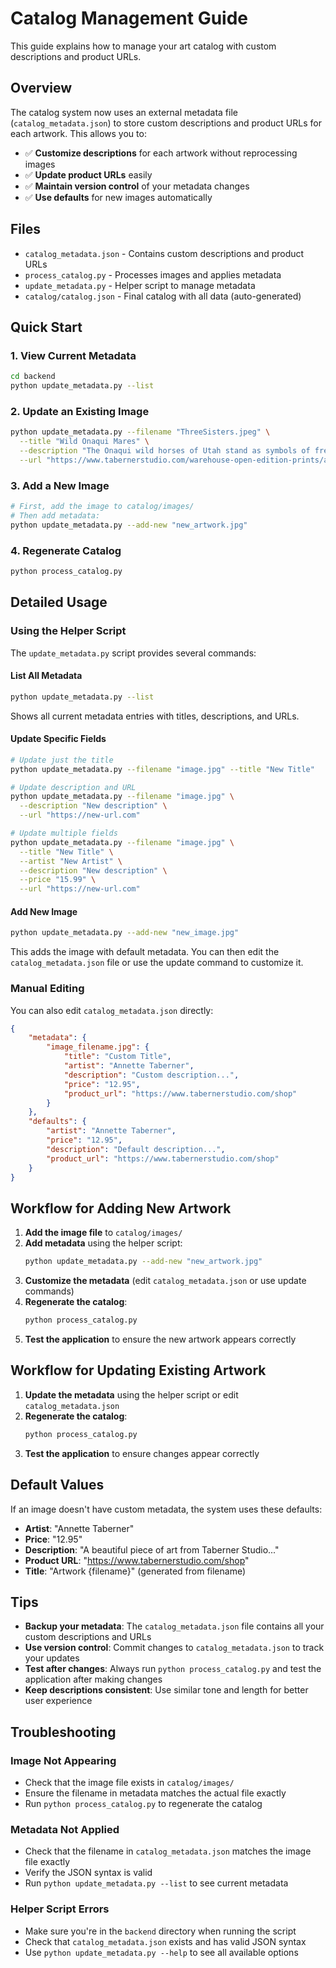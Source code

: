 # Catalog Management Guide

This guide explains how to manage your art catalog with custom descriptions and product URLs.

## Overview

The catalog system now uses an external metadata file (`catalog_metadata.json`) to store custom descriptions and product URLs for each artwork. This allows you to:

- ✅ **Customize descriptions** for each artwork without reprocessing images
- ✅ **Update product URLs** easily
- ✅ **Maintain version control** of your metadata changes
- ✅ **Use defaults** for new images automatically

## Files

- `catalog_metadata.json` - Contains custom descriptions and product URLs
- `process_catalog.py` - Processes images and applies metadata
- `update_metadata.py` - Helper script to manage metadata
- `catalog/catalog.json` - Final catalog with all data (auto-generated)

## Quick Start

### 1. View Current Metadata
```bash
cd backend
python update_metadata.py --list
```

### 2. Update an Existing Image
```bash
python update_metadata.py --filename "ThreeSisters.jpeg" \
  --title "Wild Onaqui Mares" \
  --description "The Onaqui wild horses of Utah stand as symbols of freedom..." \
  --url "https://www.tabernerstudio.com/warehouse-open-edition-prints/art_print_products/wild-onaqui-mares"
```

### 3. Add a New Image
```bash
# First, add the image to catalog/images/
# Then add metadata:
python update_metadata.py --add-new "new_artwork.jpg"
```

### 4. Regenerate Catalog
```bash
python process_catalog.py
```

## Detailed Usage

### Using the Helper Script

The `update_metadata.py` script provides several commands:

#### List All Metadata
```bash
python update_metadata.py --list
```
Shows all current metadata entries with titles, descriptions, and URLs.

#### Update Specific Fields
```bash
# Update just the title
python update_metadata.py --filename "image.jpg" --title "New Title"

# Update description and URL
python update_metadata.py --filename "image.jpg" \
  --description "New description" \
  --url "https://new-url.com"

# Update multiple fields
python update_metadata.py --filename "image.jpg" \
  --title "New Title" \
  --artist "New Artist" \
  --description "New description" \
  --price "15.99" \
  --url "https://new-url.com"
```

#### Add New Image
```bash
python update_metadata.py --add-new "new_image.jpg"
```
This adds the image with default metadata. You can then edit the `catalog_metadata.json` file or use the update command to customize it.

### Manual Editing

You can also edit `catalog_metadata.json` directly:

```json
{
    "metadata": {
        "image_filename.jpg": {
            "title": "Custom Title",
            "artist": "Annette Taberner",
            "description": "Custom description...",
            "price": "12.95",
            "product_url": "https://www.tabernerstudio.com/shop"
        }
    },
    "defaults": {
        "artist": "Annette Taberner",
        "price": "12.95",
        "description": "Default description...",
        "product_url": "https://www.tabernerstudio.com/shop"
    }
}
```

## Workflow for Adding New Artwork

1. **Add the image file** to `catalog/images/`
2. **Add metadata** using the helper script:
   ```bash
   python update_metadata.py --add-new "new_artwork.jpg"
   ```
3. **Customize the metadata** (edit `catalog_metadata.json` or use update commands)
4. **Regenerate the catalog**:
   ```bash
   python process_catalog.py
   ```
5. **Test the application** to ensure the new artwork appears correctly

## Workflow for Updating Existing Artwork

1. **Update the metadata** using the helper script or edit `catalog_metadata.json`
2. **Regenerate the catalog**:
   ```bash
   python process_catalog.py
   ```
3. **Test the application** to ensure changes appear correctly

## Default Values

If an image doesn't have custom metadata, the system uses these defaults:

- **Artist**: "Annette Taberner"
- **Price**: "12.95"
- **Description**: "A beautiful piece of art from Taberner Studio..."
- **Product URL**: "https://www.tabernerstudio.com/shop"
- **Title**: "Artwork {filename}" (generated from filename)

## Tips

- **Backup your metadata**: The `catalog_metadata.json` file contains all your custom descriptions and URLs
- **Use version control**: Commit changes to `catalog_metadata.json` to track your updates
- **Test after changes**: Always run `python process_catalog.py` and test the application after making changes
- **Keep descriptions consistent**: Use similar tone and length for better user experience

## Troubleshooting

### Image Not Appearing
- Check that the image file exists in `catalog/images/`
- Ensure the filename in metadata matches the actual file exactly
- Run `python process_catalog.py` to regenerate the catalog

### Metadata Not Applied
- Check that the filename in `catalog_metadata.json` matches the image file exactly
- Verify the JSON syntax is valid
- Run `python update_metadata.py --list` to see current metadata

### Helper Script Errors
- Make sure you're in the `backend` directory when running the script
- Check that `catalog_metadata.json` exists and has valid JSON syntax
- Use `python update_metadata.py --help` to see all available options 